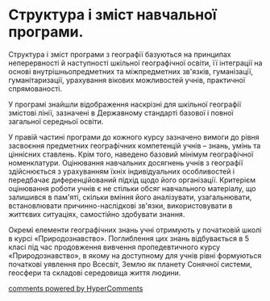 <div id="hypercomments_widget" class="js-hypercomments-widget invisible"></div>

Структура і зміст навчальної програми.
=============================================

Структура і зміст програми з географії базуються на принципах неперервності й наступності шкільної географічної освіти, її інтеграції на основі внутрішньопредметних та міжпредметних зв'язків, гуманізації, гуманітаризації, урахування вікових можливостей учнів, практичної спрямованості.

У програмі знайшли відображення наскрізні для шкільної географії змістові лінії, зазначені в Державному стандарті базової і повної загальної середньої освіти.

У правій частині програми до кожного курсу зазначено вимоги до рівня засвоєння предметних географічних компетенцій учнів – знань, умінь та ціннісних ставлень. Крім того, наведено базовий мінімум географічної номенклатури. Оцінювання навчальних досягнень учнів з географії здійснюється з урахуванням їхніх індивідуальних особливостей і передбачає диференційований підхід щодо його організації. Критерієм оцінювання роботи учнів є не стільки обсяг навчального матеріалу, що залишився в пам'яті, скільки вміння його аналізувати, узагальнювати, встановлювати причинно-наслідкові зв'язки, використовувати в життєвих ситуаціях, самостійно здобувати знання.

Окремі елементи географічних знань учні отримують у початковій школі в курсі «Природознавство». Поглиблення цих знань відбувається в 5 класі під час продовження вивчення пропедевтичного курсу «Природознавство», в якому на доступному для учнів рівні формуються початкові уявлення про Всесвіт, Землю як планету Сонячної системи, геосфери та складові середовища життя людини.

<div class="js-hypercomments-container">
<a href="http://hypercomments.com" class="hc-link" title="comments widget">comments powered by HyperComments</a>
</div>